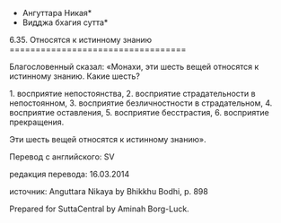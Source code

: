 * Ангуттара Никая*
* Видджа бхагия сутта*

6\.35\. Относятся к истинному знанию
\=\=\=\=\=\=\=\=\=\=\=\=\=\=\=\=\=\=\=\=\=\=\=\=\=\=\=\=\=\=\=\=\=\=

Благословенный сказал: «Монахи, эти шесть вещей относятся к истинному знанию\. Какие шесть?

1\. восприятие непостоянства,
2\. восприятие страдательности в непостоянном,
3\. восприятие безличностности в страдательном,
4\. восприятие оставления,
5\. восприятие бесстрастия,
6\. восприятие прекращения\.

Эти шесть вещей относятся к истинному знанию»\.

Перевод с английского: SV

редакция перевода: 16\.03\.2014

источник: Anguttara Nikaya by Bhikkhu Bodhi, p\. 898

Prepared for SuttaCentral by Aminah Borg\-Luck\.